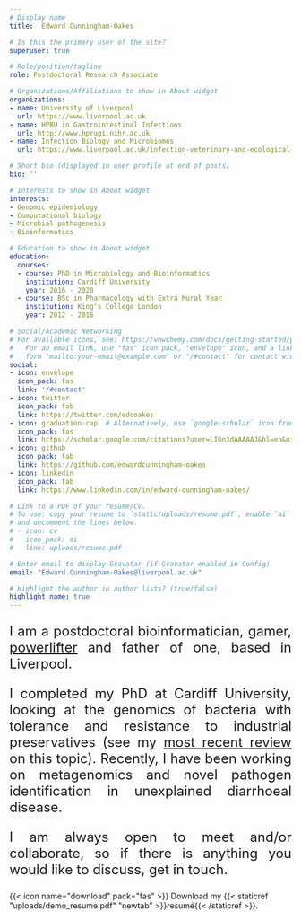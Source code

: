```yaml
---
# Display name
title:  Edward Cunningham-Oakes

# Is this the primary user of the site?
superuser: true

# Role/position/tagline
role: Postdoctoral Research Associate

# Organizations/Affiliations to show in About widget
organizations:
- name: University of Liverpool
  url: https://www.liverpool.ac.uk
- name: HPRU in Gastrointestinal Infections
  url: http://www.hprugi.nihr.ac.uk
- name: Infection Biology and Microbiomes
  url: https://www.liverpool.ac.uk/infection-veterinary-and-ecological-sciences/about/

# Short bio (displayed in user profile at end of posts)
bio: ''

# Interests to show in About widget
interests:
- Genomic epidemiology
- Computational biology
- Microbial pathogenesis
- Bioinformatics

# Education to show in About widget
education:
  courses:
  - course: PhD in Microbiology and Bioinformatics
    institution: Cardiff University
    year: 2016 - 2020
  - course: BSc in Pharmacology with Extra Mural Year
    institution: King's College London
    year: 2012 - 2016

# Social/Academic Networking
# For available icons, see: https://wowchemy.com/docs/getting-started/page-builder/#icons
#   For an email link, use "fas" icon pack, "envelope" icon, and a link in the
#   form "mailto:your-email@example.com" or "/#contact" for contact widget.
social:
- icon: envelope
  icon_pack: fas
  link: '/#contact'
- icon: twitter
  icon_pack: fab
  link: https://twitter.com/edcoakes
- icon: graduation-cap  # Alternatively, use `google-scholar` icon from `ai` icon pack
  icon_pack: fas
  link: https://scholar.google.com/citations?user=LI6n3dAAAAAJ&hl=en&oi=ao
- icon: github
  icon_pack: fab
  link: https://github.com/edwardcunningham-oakes
- icon: linkedin
  icon_pack: fab
  link: https://www.linkedin.com/in/edward-cunningham-oakes/

# Link to a PDF of your resume/CV.
# To use: copy your resume to `static/uploads/resume.pdf`, enable `ai` icons in `params.toml`, 
# and uncomment the lines below.
# - icon: cv
#   icon_pack: ai
#   link: uploads/resume.pdf

# Enter email to display Gravatar (if Gravatar enabled in Config)
email: "Edward.Cunningham-Oakes@liverpool.ac.uk"

# Highlight the author in author lists? (true/false)
highlight_name: true
---
```

<div style="text-align: justify;"><font size="5">

I am a postdoctoral bioinformatician,  gamer,  [powerlifter](https://www.openpowerlifting.org/m/welshpa/1801/by-ipf-points) and father of one, based in Liverpool.

I completed my PhD at Cardiff University, looking at the genomics of bacteria with tolerance and resistance to industrial preservatives (see my [most recent review](https://doi.org/10.1093/femsle/fnaa010) on this topic). Recently, I have been working on metagenomics and novel pathogen identification in unexplained diarrhoeal disease.

I am always open to meet and/or collaborate, so if there is anything you would like to discuss, get in touch.</div></font>

{{< icon name="download" pack="fas" >}} Download my {{< staticref "uploads/demo_resume.pdf" "newtab" >}}resumé{{< /staticref >}}.

